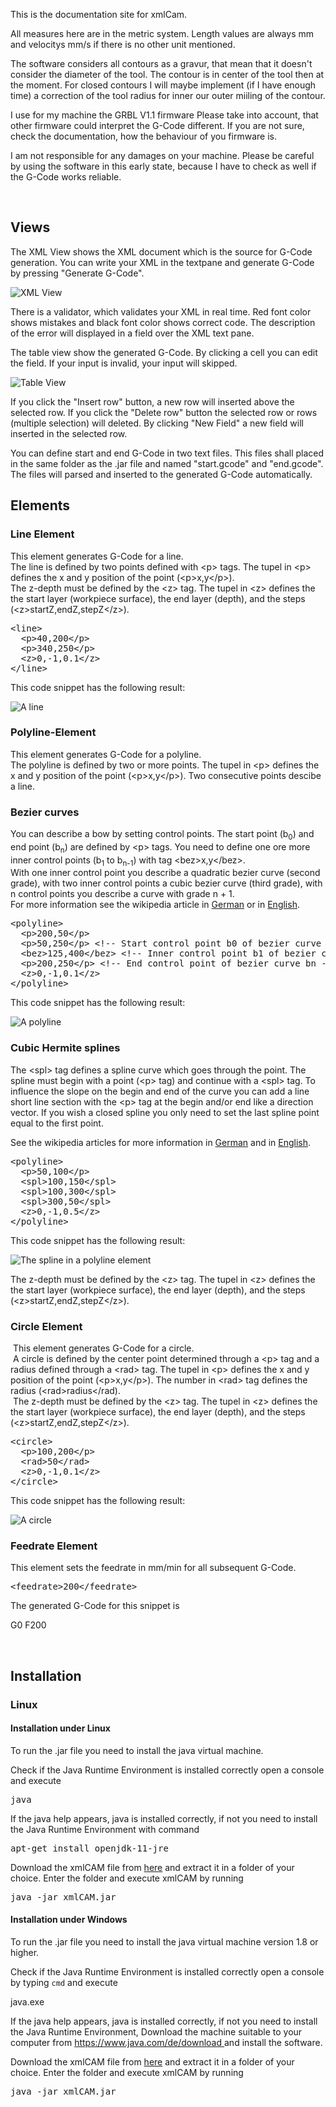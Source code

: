 <p>This is the documentation site for xmlCam.</p>
<p>All measures here are in the metric system. Length values are always mm and velocitys mm/s if there is no other unit mentioned.</p>
<p>The software considers all contours as a gravur, that mean that it doesn't consider the diameter of the tool. The contour is in center of the tool then at the moment. For closed contours I will maybe implement (if I have enough time) a correction of the tool radius for inner our outer miiling of the contour.</p>
<p>I use for my machine the GRBL V1.1 firmware Please take into account, that other firmware could interpret the G-Code different. If you are not sure, check the documentation, how the behaviour of you firmware is.</p>
<p>I am not responsible for any damages on your machine. Please be careful by using the software in this early state, because I have to check as well if the G-Code works reliable.</p>
<p> </p>
<h2>Views</h2>
<p>The XML View shows the XML document which is the source for G-Code generation. You can write your XML in the textpane and generate G-Code by pressing "Generate G-Code".</p>
<p><img src="images/views/xmlview.png" alt="XML View" /></p>
<p>There is a validator, which validates your XML in real time. Red font color shows mistakes and black font color shows correct code. The description of the error will displayed in a field over the XML text pane.</p>
<p>The table view show the generated G-Code. By clicking a cell you can edit the field. If your input is invalid, your input will skipped.</p>
<p><img src="images/views/tableview.png" alt="Table View" /></p>
<p>If you click the "Insert row" button, a new row will inserted above the selected row. If you click the "Delete row" button the selected row or rows (multiple selection) will deleted. By clicking "New Field" a new field will inserted in the selected row.</p>
<p>You can define start and end G-Code in two text files. This files shall placed in the same folder as the .jar file and named "start.gcode" and "end.gcode". The files will parsed and inserted to the generated G-Code automatically.</p>
<h2>Elements</h2>
<h3>Line Element</h3>
<p>This element generates G-Code for a line. <br />The line is defined by two points defined with &lt;p&gt; tags. The tupel in &lt;p&gt; defines the x and y position of the point (&lt;p&gt;x,y&lt;/p&gt;).<br />The z-depth must be defined by the &lt;z&gt; tag. The tupel in &lt;z&gt; defines the the start layer (workpiece surface), the end layer (depth), and the steps (&lt;z&gt;startZ,endZ,stepZ&lt;/z&gt;).</p>
<pre>&lt;line&gt;<br />  &lt;p&gt;40,200&lt;/p&gt;<br />  &lt;p&gt;340,250&lt;/p&gt;<br />  &lt;z&gt;0,-1,0.1&lt;/z&gt;<br />&lt;/line&gt;</pre>
<p>This code snippet has the following result:</p>
<p><img src="images/elements/lineelement.png" alt="A line" /></p>

<h3>Polyline-Element</h3>
<p>This element generates G-Code for a polyline.<br />The polyline is defined by two or more points. The tupel in &lt;p&gt; defines the x and y position of the point (&lt;p&gt;x,y&lt;/p&gt;). Two consecutive points descibe a line.</p>
<h3>Bezier curves</h3>
<p>You can describe a bow by setting control points. The start point (b<sub>0</sub>) and end point (b<sub>n</sub>) are defined by &lt;p&gt; tags. You need to define one ore more inner control points (b<sub>1</sub> to b<sub>n-1</sub>) with tag &lt;bez&gt;x,y&lt;/bez&gt;.<br />With one inner control point you describe a quadratic bezier curve (second grade), with two inner control points a cubic bezier curve (third grade), with n control points you describe a curve with grade n + 1.<br />For more information see the wikipedia article in <a href="https://de.wikipedia.org/wiki/B%C3%A9zierkurve" target="_blank" rel="noopener">German</a> or in <a href="https://en.wikipedia.org/wiki/B%C3%A9zier_curve" target="_blank" rel="noopener">English</a>.</p>
<pre>&lt;polyline&gt;<br />  &lt;p&gt;200,50&lt;/p&gt;<br />  &lt;p&gt;50,250&lt;/p&gt; &lt;!-- Start control point b0 of bezier curve --&gt;<br />  &lt;bez&gt;125,400&lt;/bez&gt; &lt;!-- Inner control point b1 of bezier curve --&gt;<br />  &lt;p&gt;200,250&lt;/p&gt; &lt;!-- End control point of bezier curve bn --&gt;<br />  &lt;z&gt;0,-1,0.1&lt;/z&gt;<br />&lt;/polyline&gt;</pre>
<p>This code snippet has the following result:</p>
<p><img src="images/elements/polylineelement.png" alt="A polyline" /></p>
<h3>Cubic Hermite splines</h3>
<p>The &lt;spl&gt; tag defines a spline curve which goes through the point. The spline must begin with a point (&lt;p&gt; tag) and continue with a &lt;spl&gt; tag. To influence the slope on the begin and end of the curve you can add a line short line section with the &lt;p&gt; tag at the begin and/or end like a direction vector. If you wish a closed spline you only need to set the last spline point equal to the first point.</p>
<p>See the wikipedia articles for more information in <a href="https://de.wikipedia.org/wiki/Kubisch_Hermitescher_Spline" target="_blank" rel="noopener">German</a> and in <a href="https://en.wikipedia.org/wiki/Cubic_Hermite_spline" target="_blank" rel="noopener">English</a>.</p>
<pre>&lt;polyline&gt;<br />  &lt;p&gt;50,100&lt;/p&gt;<br />  &lt;spl&gt;100,150&lt;/spl&gt;  <br />  &lt;spl&gt;100,300&lt;/spl&gt;<br />  &lt;spl&gt;300,50&lt;/spl&gt;<br />  &lt;z&gt;0,-1,0.5&lt;/z&gt;<br />&lt;/polyline&gt;</pre>
<p>This code snippet has the following result:</p>
<p><img src="images/elements/polylineelement_spline.png" alt="The spline in a polyline element" /></p>
<p>The z-depth must be defined by the &lt;z&gt; tag. The tupel in &lt;z&gt; defines the the start layer (workpiece surface), the end layer (depth), and the steps (&lt;z&gt;startZ,endZ,stepZ&lt;/z&gt;).</p>
<h3>Circle Element</h3>
<p> This element generates G-Code for a circle.<br /> A circle is defined by the center point determined through a &lt;p&gt; tag and a radius defined through a &lt;rad&gt; tag. The tupel in &lt;p&gt; defines the x and y position of the point (&lt;p&gt;x,y&lt;/p&gt;). The number in &lt;rad&gt; tag defines the radius (&lt;rad&gt;radius&lt;/rad).<br /> The z-depth must be defined by the &lt;z&gt; tag. The tupel in &lt;z&gt; defines the the start layer (workpiece surface), the end layer (depth), and the steps (&lt;z&gt;startZ,endZ,stepZ&lt;/z&gt;).</p>
<pre>&lt;circle&gt;<br />  &lt;p&gt;100,200&lt;/p&gt;<br />  &lt;rad&gt;50&lt;/rad&gt;<br />  &lt;z&gt;0,-1,0.1&lt;/z&gt;<br />&lt;/circle&gt;</pre>
<p>This code snippet has the following result:</p>
<p><img src="images/elements/circleelement.png" alt="A circle" /></p>
<h3>Feedrate Element</h3>
<p>This element sets the feedrate in mm/min for all subsequent G-Code.</p>
<pre>&lt;feedrate&gt;200&lt;/feedrate&gt;</pre>
<p>The generated G-Code for this snippet is</p>
<p>G0 F200</p>
<p> </p>
<h2>Installation</h2>
<h3>Linux</h3>
<h4>Installation under Linux</h4>
<p>To run the .jar file you need to install the java virtual machine.</p>
<p>Check if the Java Runtime Environment is installed correctly open a console and execute</p>
<pre>java</pre>
<p>If the java help appears, java is installed correctly, if not you need to install the Java Runtime Environment with command</p>
<pre>apt-get install openjdk-11-jre</pre>
<p>Download the xmlCAM file from <a href="index.php?Itemid=103">here</a> and extract it in a folder of your choice. Enter the folder and execute xmlCAM by running</p>
<pre>java -jar xmlCAM.jar</pre>
<h4>Installation under Windows</h4>
<p>To run the .jar file you need to install the java virtual machine version 1.8 or higher.</p>
<p>Check if the Java Runtime Environment is installed correctly open a console by typing <code>cmd</code> and execute</p>
<p>java.exe</p>
<p>If the java help appears, java is installed correctly, if not you need to install the Java Runtime Environment, Download the machine suitable to your computer from <a href="https://www.java.com/de/download" target="_blank" rel="noopener">https://www.java.com/de/download </a>and install the software.</p>
<p>Download the xmlCAM file from <a href="index.php?Itemid=103">here</a> and extract it in a folder of your choice. Enter the folder and execute xmlCAM by running</p>
<pre>java -jar xmlCAM.jar</pre>
